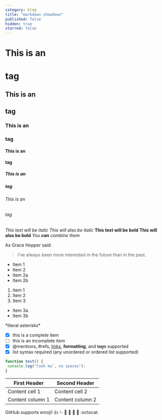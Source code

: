 ```yaml
---
category: blog
title: "markdown showdown"
published: false
hidden: true
starred: false
---
```


# This is an <h1> tag
## This is an <h2> tag
### This is an <h3> tag
#### This is an <h4> tag
##### This is an <h5> tag
###### This is an <h6> tag

*This text will be italic*
_This will also be italic_
**This text will be bold**
__This will also be bold__
*You **can** combine them*

As Grace Hopper said:
> I’ve always been more interested
> in the future than in the past.

* Item 1
* Item 2
 * Item 2a
 * Item 2b

1. Item 1
2. Item 2
3. Item 3
 * Item 3a
 * Item 3b

\*literal asterisks\*

- [x] this is a complete item
- [ ] this is an incomplete item
- [x] @mentions, #refs, [links](),
**formatting**, and <del>tags</del>
supported
- [x] list syntax required (any
unordered or ordered list
supported)

```javascript
function test() {
 console.log("look ma’, no spaces");
}
```

First Header | Second Header
------------ | -------------
Content cell 1 | Content cell 2
Content column 1 | Content column 2

GitHub supports emoji!
:+1: :sparkles: :camel: :tada:
:rocket: :metal: :octocat: 
